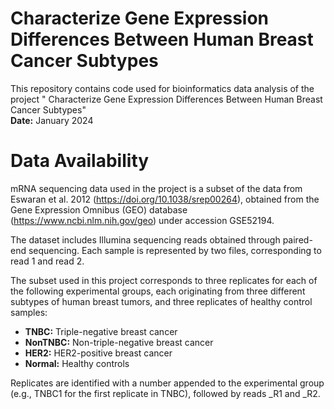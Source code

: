 # Characterize Gene Expression Differences Between Human Breast Cancer Subtypes

This repository contains code used for bioinformatics data analysis of the project " Characterize Gene Expression Differences Between Human Breast Cancer Subtypes"   
**Date:**  January 2024    

# Data Availability

mRNA sequencing data used in the project is a subset of the data from Eswaran et al. 2012 (https://doi.org/10.1038/srep00264), obtained from the Gene Expression Omnibus (GEO) database (https://www.ncbi.nlm.nih.gov/geo) under accession GSE52194.

The dataset includes Illumina sequencing reads obtained through paired-end sequencing. Each sample is represented by two files, corresponding to read 1 and read 2.

The subset used in this project corresponds to three replicates for each of the following experimental groups, each originating from three different subtypes of human breast tumors, and three replicates of healthy control samples:
- **TNBC:** Triple-negative breast cancer
- **NonTNBC:** Non-triple-negative breast cancer
- **HER2:** HER2-positive breast cancer
- **Normal:** Healthy controls  

Replicates are identified with a number appended to the experimental group (e.g., TNBC1 for the first replicate in TNBC), followed by reads _R1 and _R2.
